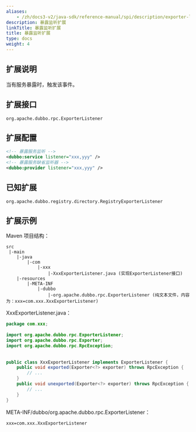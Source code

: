 ```yaml
---
aliases:
    - /zh/docs3-v2/java-sdk/reference-manual/spi/description/exporter-listener/
description: 暴露监听扩展
linkTitle: 暴露监听扩展
title: 暴露监听扩展
type: docs
weight: 4
---
```




## 扩展说明

当有服务暴露时，触发该事件。

## 扩展接口

`org.apache.dubbo.rpc.ExporterListener`

## 扩展配置

```xml
<!-- 暴露服务监听 -->
<dubbo:service listener="xxx,yyy" />
<!-- 暴露服务缺省监听器 -->
<dubbo:provider listener="xxx,yyy" />
```

## 已知扩展

`org.apache.dubbo.registry.directory.RegistryExporterListener`

## 扩展示例

Maven 项目结构：

```
src
 |-main
    |-java
        |-com
            |-xxx
                |-XxxExporterListener.java (实现ExporterListener接口)
    |-resources
        |-META-INF
            |-dubbo
                |-org.apache.dubbo.rpc.ExporterListener (纯文本文件，内容为：xxx=com.xxx.XxxExporterListener)
```

XxxExporterListener.java：

```java
package com.xxx;
 
import org.apache.dubbo.rpc.ExporterListener;
import org.apache.dubbo.rpc.Exporter;
import org.apache.dubbo.rpc.RpcException;
 
 
public class XxxExporterListener implements ExporterListener {
    public void exported(Exporter<?> exporter) throws RpcException {
        // ...
    }
    public void unexported(Exporter<?> exporter) throws RpcException {
        // ...
    }
}
```

META-INF/dubbo/org.apache.dubbo.rpc.ExporterListener：

```properties
xxx=com.xxx.XxxExporterListener
```